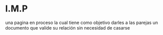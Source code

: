# I.M.P
una pagina en proceso la cual tiene como objetivo darles a las parejas un documento que valide su relación sin necesidad de casarse
